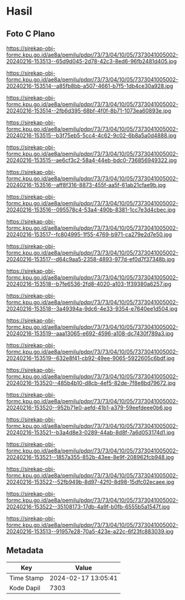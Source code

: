 # Hasil

## Foto C Plano

https://sirekap-obj-formc.kpu.go.id/ae8a/pemilu/pdpr/73/73/04/10/05/7373041005002-20240216-153513--65d9d045-2d78-42c3-8ed6-96fb2481d405.jpg

https://sirekap-obj-formc.kpu.go.id/ae8a/pemilu/pdpr/73/73/04/10/05/7373041005002-20240216-153514--a85fb8bb-a507-4661-b7f5-1db4ce30a928.jpg

https://sirekap-obj-formc.kpu.go.id/ae8a/pemilu/pdpr/73/73/04/10/05/7373041005002-20240216-153514--2fb6d395-68bf-4f0f-8b71-1073ea60893e.jpg

https://sirekap-obj-formc.kpu.go.id/ae8a/pemilu/pdpr/73/73/04/10/05/7373041005002-20240216-153515--b3f75eb5-5cc4-4c62-9c02-6b8a5a0d4888.jpg

https://sirekap-obj-formc.kpu.go.id/ae8a/pemilu/pdpr/73/73/04/10/05/7373041005002-20240216-153515--ae6cf3c2-58a4-44eb-bdc0-736856949322.jpg

https://sirekap-obj-formc.kpu.go.id/ae8a/pemilu/pdpr/73/73/04/10/05/7373041005002-20240216-153516--aff8f316-8873-455f-aa5f-61ab21cfae9b.jpg

https://sirekap-obj-formc.kpu.go.id/ae8a/pemilu/pdpr/73/73/04/10/05/7373041005002-20240216-153516--095578c4-53a4-490b-8381-1cc7e3d4cbec.jpg

https://sirekap-obj-formc.kpu.go.id/ae8a/pemilu/pdpr/73/73/04/10/05/7373041005002-20240216-153517--fc804995-1f55-4769-b971-ca279e2d7e50.jpg

https://sirekap-obj-formc.kpu.go.id/ae8a/pemilu/pdpr/73/73/04/10/05/7373041005002-20240216-153517--d64c9aa5-2358-4893-977d-ef0d7f37348b.jpg

https://sirekap-obj-formc.kpu.go.id/ae8a/pemilu/pdpr/73/73/04/10/05/7373041005002-20240216-153518--b7fe6536-2fd8-4020-a103-1f39380a6257.jpg

https://sirekap-obj-formc.kpu.go.id/ae8a/pemilu/pdpr/73/73/04/10/05/7373041005002-20240216-153518--3a49394a-9dc6-4e33-9354-e7640ee1d504.jpg

https://sirekap-obj-formc.kpu.go.id/ae8a/pemilu/pdpr/73/73/04/10/05/7373041005002-20240216-153519--aaa13065-e692-4596-a108-dc7430f789a3.jpg

https://sirekap-obj-formc.kpu.go.id/ae8a/pemilu/pdpr/73/73/04/10/05/7373041005002-20240216-153519--632e8f41-cb92-49ee-9065-5922605c6bdf.jpg

https://sirekap-obj-formc.kpu.go.id/ae8a/pemilu/pdpr/73/73/04/10/05/7373041005002-20240216-153520--485b4b10-d8cb-4ef5-82de-7f8e8bd79672.jpg

https://sirekap-obj-formc.kpu.go.id/ae8a/pemilu/pdpr/73/73/04/10/05/7373041005002-20240216-153520--952b71e0-aefd-41b1-a379-59eefdeee0b6.jpg

https://sirekap-obj-formc.kpu.go.id/ae8a/pemilu/pdpr/73/73/04/10/05/7373041005002-20240216-153521--b3a4d8e3-0289-44ab-8d8f-7a6d053174d1.jpg

https://sirekap-obj-formc.kpu.go.id/ae8a/pemilu/pdpr/73/73/04/10/05/7373041005002-20240216-153521--1857a355-852b-43ee-8e9f-208962fcb948.jpg

https://sirekap-obj-formc.kpu.go.id/ae8a/pemilu/pdpr/73/73/04/10/05/7373041005002-20240216-153522--52fb949b-8d97-42f0-8d98-15dfc02ecaee.jpg

https://sirekap-obj-formc.kpu.go.id/ae8a/pemilu/pdpr/73/73/04/10/05/7373041005002-20240216-153522--35108173-17db-4a9f-b0fb-6555b5a1547f.jpg

https://sirekap-obj-formc.kpu.go.id/ae8a/pemilu/pdpr/73/73/04/10/05/7373041005002-20240216-153513--91957e28-70a5-423e-a22c-6f23fc883039.jpg


## Metadata

| Key        | Value               |
| ---------- | ------------------- |
| Time Stamp | 2024-02-17 13:05:41 |
| Kode Dapil | 7303                |



